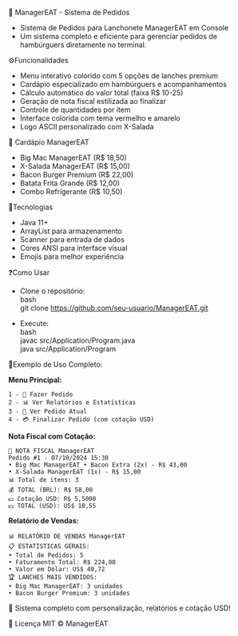 🍔 ManagerEAT - Sistema de Pedidos
- Sistema de Pedidos para Lanchonete ManagerEAT em Console<br>
- Um sistema completo e eficiente para gerenciar pedidos de hambúrguers diretamente no terminal.

⚙️Funcionalidades<br>
- Menu interativo colorido com 5 opções de lanches premium
- Cardápio especializado em hambúrguers e acompanhamentos
- Cálculo automático do valor total (faixa R$ 10-25)
- Geração de nota fiscal estilizada ao finalizar
- Controle de quantidades por item
- Interface colorida com tema vermelho e amarelo
- Logo ASCII personalizado com X-Salada

🍟 Cardápio ManagerEAT<br>
- Big Mac ManagerEAT (R$ 18,50)
- X-Salada ManagerEAT (R$ 15,00)
- Bacon Burger Premium (R$ 22,00)
- Batata Frita Grande (R$ 12,00)
- Combo Refrigerante (R$ 10,50)

🔧Tecnologias<br>
- Java 11+
- ArrayList para armazenamento
- Scanner para entrada de dados
- Cores ANSI para interface visual
- Emojis para melhor experiência

❓Como Usar
- Clone o repositório:<br>
  bash<br>
  git clone https://github.com/seu-usuario/ManagerEAT.git<br>
  
- Execute:<br>
  bash<br>
  javac src/Application/Program.java<br>
  java src/Application/Program<br>
  
📌Exemplo de Uso Completo:<br>

**Menu Principal:**
```
1 - 🛒 Fazer Pedido
2 - 📊 Ver Relatórios e Estatísticas
3 - 👀 Ver Pedido Atual  
4 - 💳 Finalizar Pedido (com cotação USD)
```

**Nota Fiscal com Cotação:**
```
🧾 NOTA FISCAL ManagerEAT
Pedido #1 - 07/10/2024 15:30
• Big Mac ManagerEAT + Bacon Extra (2x) - R$ 43,00
• X-Salada ManagerEAT (1x) - R$ 15,00
📊 Total de itens: 3
💰 TOTAL (BRL): R$ 58,00
💵 Cotação USD: R$ 5,5000
💵 TOTAL (USD): US$ 10,55
```

**Relatório de Vendas:**
```
📊 RELATÓRIO DE VENDAS ManagerEAT
📋 ESTATÍSTICAS GERAIS:
• Total de Pedidos: 5
• Faturamento Total: R$ 224,00  
• Valor em Dólar: US$ 40,72
🏆 LANCHES MAIS VENDIDOS:
• Big Mac ManagerEAT: 3 unidades
• Bacon Burger Premium: 3 unidades
```

🎉 Sistema completo com personalização, relatórios e cotação USD!

📄 Licença
MIT © ManagerEAT
